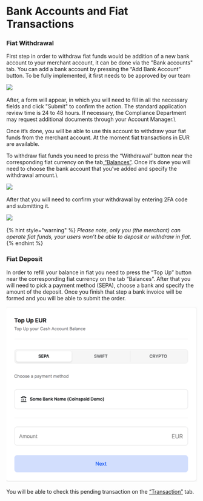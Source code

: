 # Bank Accounts and Fiat Transactions

### Fiat Withdrawal

First step in order to withdraw fiat funds would be addition of a new bank account to your merchant account, it can be done via the "Bank accounts" tab. You can add a bank account by pressing the “Add Bank Account” button. To be fully implemented, it first needs to be approved by our team

![](https://lh5.googleusercontent.com/PR3TlIoi6-ksGjS-XOBkLJ7nrrxc7NlepwtzMEa39\_nRxsOjO4FvZ5AYVGAdGd1vHoJY1WXjdr6DT0HkK3gdSrzulK-LMQ4\_VvD_xatExTegJft9ik5SHCFcl0LK2fOhNi3A0p\_6)

After, a form will appear, in which you will need to fill in all the necessary fields and click "Submit" to confirm the action. The standard application review time is 24 to 48 hours. If necessary, the Compliance Department may request additional documents through your Account Manager.\


Once it’s done, you will be able to use this account to withdraw your fiat funds from the merchant account. At the moment fiat transactions in EUR are available.

To withdraw fiat funds you need to press the “Withdrawal” button near the corresponding fiat currency on the tab[ “Balances”](balance-management.md). Once it’s done you will need to choose the bank account that you’ve added and specify the withdrawal amount.\


![](https://lh6.googleusercontent.com/hp0yuRxO_HGqCdsjPMxBAeW5i79Kw41ttGysP-PB\_0OhkxdtK51ObMnQ-phTZH9Pln7xMbJCo4KnUg7z5AHzEiyihZJjIpe4xP77k_w0xoKaGBogFm8h0X-bCuVq-36jIUkpJIcs)

After that you will need to confirm your withdrawal by entering 2FA code and submitting it.



![](https://lh5.googleusercontent.com/wPEeApnqYmKP8iu8xhlM\_\_Jy7bsOTjTZ9dhWsp0MRIX2y2sP3\_PWFUDr6V9MjJoVIW4nq3W6MUw6pr0NTBFU_uaAs2qfc3a1837-eow206VycIhRnh08-Jrw-aYJef5HZcnZtpss)

{% hint style="warning" %}
_Please note, only you (the merchant) can operate fiat funds, your users won’t be able to deposit or withdraw in fiat._
{% endhint %}

### Fiat Deposit

In order to refill your balance in fiat you need to press the “Top Up” button near the corresponding fiat currency on the tab “Balances”. After that you will need to pick a payment method (SEPA), choose a bank and specify the amount of the deposit. Once you finish that step a bank invoice will be formed and you will be able to submit the order.

![](<../.gitbook/assets/Снимок экрана 2021-05-04 в 13.49.12 (1).png>)

You will be able to check this pending transaction on the [“Transaction”](transaction-and-address-tracking.md) tab.


